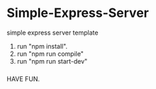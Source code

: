 # Simple-Express-Server
simple express server template

1. run "npm install".
2. run "npm run compile"
3. run "npm run start-dev"

#####

HAVE FUN.
